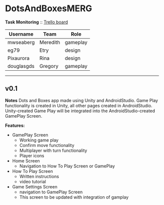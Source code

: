 # DotsAndBoxesMERG

**Task Monitoring** :: [Trello board](https://trello.com/invite/b/Lzz5KTye/e94a21dfe1b84583d4e0a9e2b971ea72/dots-boxes-game)<br>

| Username   | Team                 | Role        | 
|----------- | -------------------- | ----------- | 
| mwseaberg  | Meredith             | gameplay    |
| eg79       | Etry                 | design      |
| Pixaurora  | Rina                 | design      |
| douglasgds | Gregory              | gameplay    |

-----------------------------------------------------
## v0.1

**Notes**
Dots and Boxes app made using Unity and AndroidStudio. Game Play functionality is created in Unity, all other pages created in AndroidStudio. Unity-created Game Play will be integrated into the AndroidStudio-created GamePlay Screen.  

**Features:**
- GamePlay Screen
  * Working game play
  * Confirm move functionality
  * Multiplayer with turn functionality
  * Player icons
- Home Screen
  * Navigation to How To Play Screen or GamePlay
- How To Play Screen
  * Written instructions 
  * video tutorial
- Game Settings Screen
  * navigation to GamePlay Screen 
  * This screen to be updated with integration of gamplay







